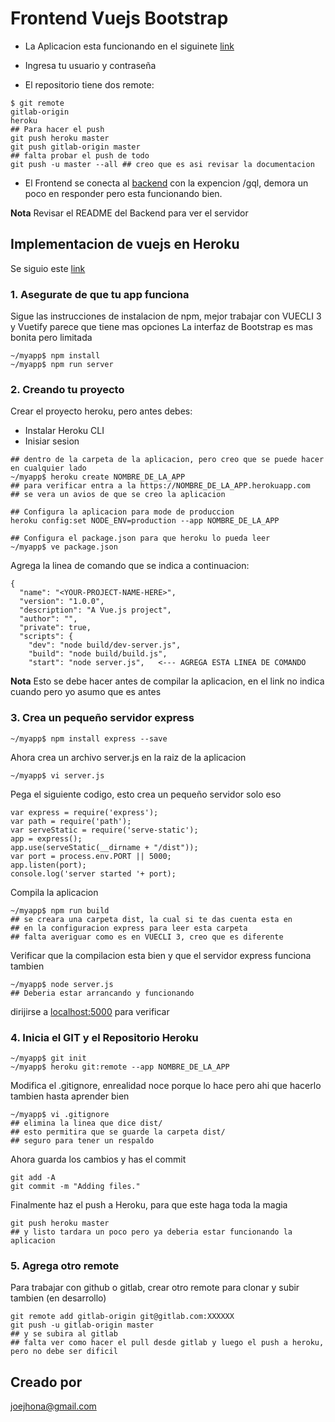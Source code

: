 # Frontend Vuejs Bootstrap

* La Aplicacion esta funcionando en el siguinete [link](https://sudentis3.herokuapp.com)

* Ingresa tu usuario y contraseña

* El repositorio tiene dos remote: 

```
$ git remote
gitlab-origin
heroku
## Para hacer el push
git push heroku master
git push gitlab-origin master
## falta probar el push de todo
git push -u master --all ## creo que es asi revisar la documentacion
```

* El Frontend se conecta al [backend](https://joejhona.pythonanywhere.com/admin) con la expencion /gql, demora un poco en responder pero esta funcionando bien.

**Nota** Revisar el README del Backend para ver el servidor

## Implementacion de vuejs en Heroku

Se siguio este [link](https://medium.com/netscape/deploying-a-vue-js-2-x-app-to-heroku-in-5-steps-tutorial-a69845ace489)

### 1. Asegurate de que tu app funciona

Sigue las instrucciones de instalacion de npm, mejor trabajar con VUECLI 3 y Vuetify parece que tiene mas opciones
La interfaz de Bootstrap es mas bonita pero limitada

```
~/myapp$ npm install
~/myapp$ npm run server
```

### 2. Creando tu proyecto 

Crear el proyecto heroku, pero antes debes:

* Instalar Heroku CLI
* Inisiar sesion

```
## dentro de la carpeta de la aplicacion, pero creo que se puede hacer en cualquier lado
~/myapp$ heroku create NOMBRE_DE_LA_APP
## para verificar entra a la https://NOMBRE_DE_LA_APP.herokuapp.com
## se vera un avios de que se creo la aplicacion

## Configura la aplicacion para mode de produccion
heroku config:set NODE_ENV=production --app NOMBRE_DE_LA_APP

## Configura el package.json para que heroku lo pueda leer
~/myapp$ ve package.json
```

Agrega la linea de comando que se indica a continuacion:

```
{
  "name": "<YOUR-PROJECT-NAME-HERE>",
  "version": "1.0.0",
  "description": "A Vue.js project",
  "author": "",
  "private": true,
  "scripts": {
    "dev": "node build/dev-server.js",
    "build": "node build/build.js",
    "start": "node server.js",   <--- AGREGA ESTA LINEA DE COMANDO 
```
**Nota** Esto se debe hacer antes de compilar la aplicacion, en el link no indica cuando pero yo asumo que es antes

### 3. Crea un pequeño servidor express

```
~/myapp$ npm install express --save
```

Ahora crea un archivo server.js en la raiz de la aplicacion

```
~/myapp$ vi server.js
```

Pega el siguiente codigo, esto crea un pequeño servidor solo eso

```
var express = require('express');
var path = require('path');
var serveStatic = require('serve-static');
app = express();
app.use(serveStatic(__dirname + "/dist"));
var port = process.env.PORT || 5000;
app.listen(port);
console.log('server started '+ port);
```

Compila la aplicacion

```
~/myapp$ npm run build
## se creara una carpeta dist, la cual si te das cuenta esta en 
## en la configuracion express para leer esta carpeta
## falta averiguar como es en VUECLI 3, creo que es diferente
```

Verificar que la compilacion esta bien y que el servidor express funciona tambien

```
~/myapp$ node server.js
## Deberia estar arrancando y funcionando
```
dirijirse a [localhost:5000](http://localhost:5000) para verificar

### 4. Inicia el GIT y el Repositorio Heroku

```
~/myapp$ git init
~/myapp$ heroku git:remote --app NOMBRE_DE_LA_APP
```

Modifica el .gitignore, enrealidad noce porque lo hace pero ahi que hacerlo tambien
hasta aprender bien

```
~/myapp$ vi .gitignore
## elimina la linea que dice dist/
## esto permitira que se guarde la carpeta dist/
## seguro para tener un respaldo
```

Ahora guarda los cambios y has el commit

```
git add -A
git commit -m "Adding files."
```

Finalmente haz el push a Heroku, para que este haga toda la magia

```
git push heroku master
## y listo tardara un poco pero ya deberia estar funcionando la aplicacion
```

### 5. Agrega otro remote

Para trabajar con github o gitlab, crear otro remote para clonar y subir tambien (en desarrollo)

```
git remote add gitlab-origin git@gitlab.com:XXXXXX
git push -u gitlab-origin master
## y se subira al gitlab
## falta ver como hacer el pull desde gitlab y luego el push a heroku, pero no debe ser dificil
```

## Creado por

joejhona@gmail.com